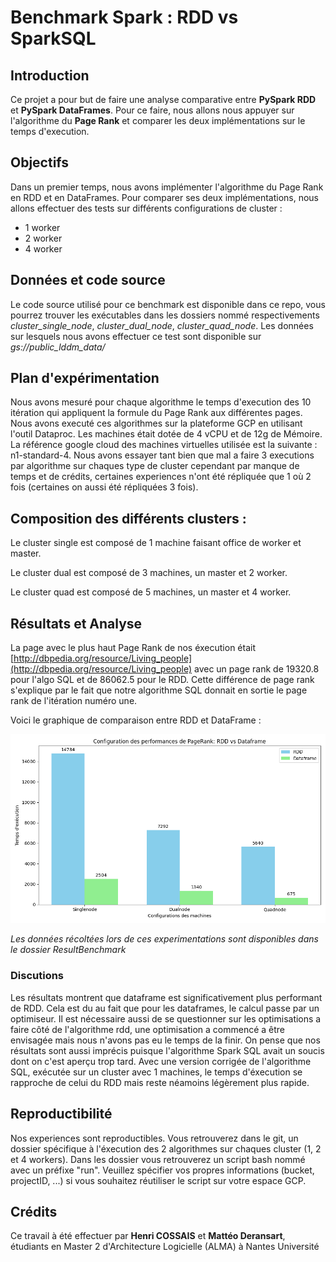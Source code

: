 # Benchmark Spark : RDD vs SparkSQL

## Introduction
Ce projet a pour but de faire une analyse comparative entre **PySpark RDD** et **PySpark DataFrames**.
Pour ce faire, nous allons nous appuyer sur l'algorithme du **Page Rank** et comparer les deux implémentations sur le temps d'execution.

## Objectifs
Dans un premier temps, nous avons implémenter l'algorithme du Page Rank en RDD et en DataFrames.
Pour comparer ses deux implémentations, nous allons effectuer des tests sur différents configurations de cluster :
- 1 worker
- 2 worker
- 4 worker

## Données et code source
Le code source utilisé pour ce benchmark est disponible dans ce repo, vous pourrez trouver les exécutables dans les dossiers nommé respectivements *cluster_single_node*, *cluster_dual_node*, *cluster_quad_node*.
Les données sur lesquels nous avons effectuer ce test sont disponible sur *gs://public_lddm_data/*

## Plan d'expérimentation
Nous avons mesuré pour chaque algorithme le temps d'execution des 10 itération qui appliquent la formule du Page Rank aux différentes pages.
Nous avons executé ces algorithmes sur la plateforme GCP en utilisant l'outil Dataproc.
Les machines était dotée de 4 vCPU et de 12g de Mémoire.
La référence google cloud des machines virtuelles utilisée est la suivante : n1-standard-4.
Nous avons essayer tant bien que mal a faire 3 executions par algorithme sur chaques type de cluster cependant par manque de temps et de crédits, certaines experiences n'ont été répliquée que 1 où 2 fois (certaines on aussi été répliquées 3 fois).

## Composition des différents clusters :
Le cluster single est composé de 1 machine faisant office de worker et master.

Le cluster dual est composé de 3 machines, un master et 2 worker.

Le cluster quad est composé de 5 machines, un master et 4 worker.

## Résultats et Analyse
La page avec le plus haut Page Rank de nos éxecution était [http://dbpedia.org/resource/Living_people](http://dbpedia.org/resource/Living_people) avec un page rank de 19320.8 pour l'algo SQL et de 86062.5 pour le RDD.
Cette différence de page rank s'explique par le fait que notre algorithme SQL donnait en sortie le page rank de l'itération numéro une.

Voici le graphique de comparaison entre RDD et DataFrame :

![image](./plot.png)

*Les données récoltées lors de ces experimentations sont disponibles dans le dossier ResultBenchmark*

### Discutions
Les résultats montrent que dataframe est significativement plus performant de RDD.
Cela est du au fait que pour les dataframes, le calcul passe par un optimiseur.
Il est nécessaire aussi de se questionner sur les optimisations a faire côté de l'algorithme rdd, une optimisation a commencé a être envisagée mais nous n'avons pas eu le temps de la finir.
On pense que nos résultats sont aussi imprécis puisque l'algorithme Spark SQL avait un soucis dont on c'est aperçu trop tard.
Avec une version corrigée de l'algorithme SQL, exécutée sur un cluster avec 1 machines, le temps d'éxecution se rapproche de celui du RDD mais reste néamoins légèrement plus rapide.

## Reproductibilité
Nos experiences sont reproductibles. Vous retrouverez dans le git, un dossier spécifique à l'éxecution des 2 algorithmes sur chaques cluster (1, 2 et 4 workers).
Dans les dossier vous retrouverez un script bash nommé avec un préfixe "run".
Veuillez spécifier vos propres informations (bucket, projectID, ...) si vous souhaitez réutiliser le script sur votre espace GCP.

## Crédits
Ce travail à été effectuer par **Henri COSSAIS** et **Mattéo Deransart**, étudiants en Master 2 d'Architecture Logicielle (ALMA) à Nantes Université
